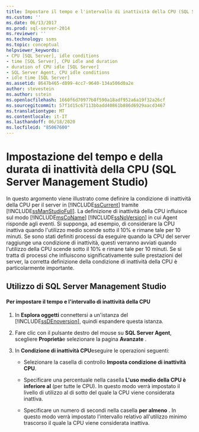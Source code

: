```yaml
---
title: Impostare il tempo e l'intervallo di inattività della CPU (SQL Server Management Studio) | Microsoft Docs
ms.custom: ''
ms.date: 06/13/2017
ms.prod: sql-server-2014
ms.reviewer: ''
ms.technology: ssms
ms.topic: conceptual
helpviewer_keywords:
- CPU [SQL Server], idle conditions
- time [SQL Server], CPU idle and duration
- duration of CPU idle [SQL Server]
- SQL Server Agent, CPU idle conditions
- idle time [SQL Server]
ms.assetid: 8647b465-d899-4cc7-9640-134a506d0a2e
author: stevestein
ms.author: sstein
ms.openlocfilehash: 1660f6d70977b8f590a18adf952a6a19f32a26cf
ms.sourcegitcommit: 57f1d15c67113bbadd40861b886d6929aacd3467
ms.translationtype: MT
ms.contentlocale: it-IT
ms.lasthandoff: 06/18/2020
ms.locfileid: "85067600"
---
```

# <a name="set-cpu-idle-time-and-duration-sql-server-management-studio"></a>Impostazione del tempo e della durata di inattività della CPU (SQL Server Management Studio)
  In questo argomento viene illustrato come definire la condizione di inattività della CPU per il server in [!INCLUDE[ssCurrent](../../includes/sscurrent-md.md)] tramite [!INCLUDE[ssManStudioFull](../../includes/ssmanstudiofull-md.md)]. La definizione di inattività della CPU influisce sul modo [!INCLUDE[msCoName](../../includes/msconame-md.md)] [!INCLUDE[ssNoVersion](../../includes/ssnoversion-md.md)] in cui Agent risponde agli eventi. Si supponga, ad esempio, di considerare la CPU inattiva quando l'utilizzo medio scende sotto il 10% e rimane tale per 10 minuti. Se sono stati definiti processi da eseguire quando la CPU del server raggiunge una condizione di inattività, questi verranno avviati quando l'utilizzo della CPU scende sotto il 10% e rimane tale per 10 minuti. Se si tratta di processi che influiscono significativamente sulle prestazioni del server, la corretta definizione della condizione di inattività della CPU è particolarmente importante.  
  
##  <a name="using-sql-server-management-studio"></a><a name="SSMSProcedure"></a> Utilizzo di SQL Server Management Studio  
  
#### <a name="to-set-cpu-idle-time-and-duration"></a>Per impostare il tempo e l'intervallo di inattività della CPU  
  
1.  In **Esplora oggetti** connettersi a un'istanza del [!INCLUDE[ssDEnoversion](../../includes/ssdenoversion-md.md)], quindi espandere questa istanza.  
  
2.  Fare clic con il pulsante destro del mouse su **SQL Server Agent**, scegliere **Proprietà**e selezionare la pagina **Avanzate** .  
  
3.  In **Condizione di inattività CPU**eseguire le operazioni seguenti:  
  
    -   Selezionare la casella di controllo **Imposta condizione di inattività CPU**.  
  
    -   Specificare una percentuale nella casella **L'uso medio della CPU è inferiore al** (per tutte le CPU). In questo modo verrà impostato il livello di utilizzo al di sotto del quale la CPU viene considerata inattiva.  
  
    -   Specificare un numero di secondi nella casella **per almeno** . In questo modo verrà impostato l'intervallo relativo all'utilizzo minimo trascorso il quale la CPU viene considerata inattiva.  
  
  
